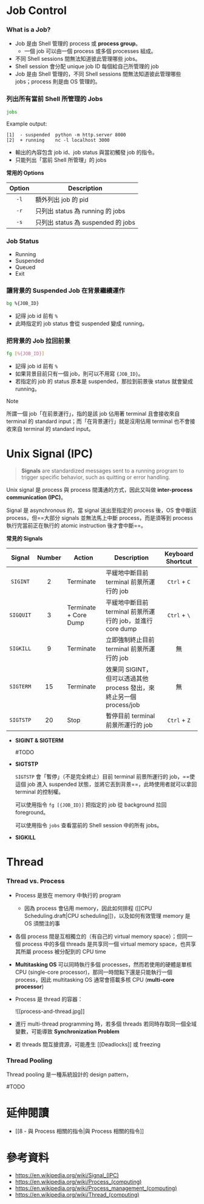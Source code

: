 # Job Control

### What is a Job?

- Job 是由 Shell 管理的 process 或 **process group**。
    - 一個 job 可以由一個 process 或多個 processes 組成。
- 不同 Shell sessions 間無法知道彼此管理哪些 jobs。
- Shell session 會分配 unique job ID 每個給自己所管理的 job
- Job 是由 Shell 管理的，不同 Shell sessions 間無法知道彼此管理哪些 jobs；process 則是由 OS 管理的。

### 列出所有當前 Shell 所管理的 Jobs

```bash
jobs
```

Example output:

```plaintext
[1]  - suspended  python -m http.server 8000
[2]  + running    nc -l localhost 3000
```

- 輸出的內容包含 job id、job status 與當初觸發 job 的指令。
- 只能列出「當前 Shell 所管理」的 jobs

**常用的 Options**

|Option|Description|
|:-:|---|
|`-l`|額外列出 job 的 pid|
|`-r`|只列出 status 為 running 的 jobs|
|`-s`|只列出 status 為 suspended 的 jobs|

### Job Status

- Running
- Suspended
- Queued
- Exit

### 讓背景的 Suspended Job 在背景繼續運作

```bash
bg %{JOB_ID}
```

- 記得 job id 前有 `%`
- 此時指定的 job status 會從 suspended 變成 running。

### 把背景的 Job 拉回前景

```bash
fg [%{JOB_ID}]
```

- 記得 job id 前有 `%`
- 如果背景目前只有一個 job，則可以不用寫 `{JOB_ID}`。
- 若指定的 job 的 status 原本是 suspended，那拉到前景後 status 就會變成 running。

>[!Note]
>所謂一個 job「在前景運行」，指的是該 job 佔用著 terminal 且會接收來自 terminal 的 standard input；而「在背景運行」就是沒用佔用 terminal 也不會接收來自 terminal 的 standard input。

# Unix Signal (IPC)

>**Signals** are standardized messages sent to a running program to trigger specific behavior, such as quitting or error handling.

Unix signal 是 process 與 process 間溝通的方式，因此又叫做 **inter-process communication (IPC)**。

Signal 是 asynchronous 的，當 signal 送出至指定的 process 後，OS 會中斷該 process，但==大部分 signals 並無法馬上中斷 process，而是須等到 process 執行完當前正在執行的 atomic instruction 後才會中斷==。

**常見的 Signals**

|Signal|Number|Action|Description|Keyboard Shortcut|
|:-:|:-:|---|---|:-:|
|`SIGINT`|2|Terminate|平緩地中斷目前 terminal 前景所運行的 job|`Ctrl` + `C`|
|`SIGQUIT`|3|Terminate + Core Dump|平緩地中斷目前 terminal 前景所運行的 job，並進行 core dump|`Ctrl` + `\`|
|`SIGKILL`|9|Terminate|立即強制終止目前 terminal 前景所運行的 job|無|
|`SIGTERM`|15|Terminate|效果同 SIGINT，但可以透過其他 process 發出，來終止另一個 process/job|無|
|`SIGTSTP`|20|Stop|暫停目前 terminal 前景所運行的 job|`Ctrl` + `Z`|

- **SIGINT & SIGTERM**

    #TODO 

- **SIGTSTP**

    `SIGTSTP` 會「暫停」（不是完全終止）目前 terminal 前景所運行的 job，==使這個 job 進入 suspended 狀態，並將它丟到背景==，此時使用者就可以拿回 terminal 的控制權。

    可以使用指令 `fg [{JOB_ID}]` 把指定的 job 從 background 拉回 foreground。

    可以使用指令 `jobs` 查看當前的 Shell session 中的所有 jobs。

- **SIGKILL**

# Thread

### Thread vs. Process

- Process 是放在 memory 中執行的 program
    - 因為 process 會佔用 memory，因此如何排程 ([[CPU Scheduling.draft|CPU scheduling]])，以及如何有效管理 memory 是 OS 須關注的事
- 各個 process 間是互相獨立的（有自己的 virtual memory space）；但同一個 process 中的多個 threads 是共享同一個 virtual memory space，也共享其所屬 process 被分配到的 CPU time
- **Multitasking OS** 可以同時執行多個 processes，然而若使用的硬體是單核 CPU (single-core processor)，那同一時間點下還是只能執行一個 process，因此 multitasking OS 通常會搭載多核 CPU (**multi-core processor**)
- Process 是 thread 的容器：

    ![[process-and-thread.jpg]]

- 進行 multi-thread programming 時，若多個 threads 若同時存取同一個全域變數，可能導致 **Synchronization Problem**
- 若 threads 間互搶資源，可能產生 [[Deadlocks]] 或 freezing

### Thread Pooling

Thread pooling 是一種系統設計的 design pattern，

#TODO 

# 延伸閱讀

- [[8 - 與 Process 相關的指令|與 Process 相關的指令]]

# 參考資料

- <https://en.wikipedia.org/wiki/Signal_(IPC)>
- <https://en.wikipedia.org/wiki/Process_(computing)>
- <https://en.wikipedia.org/wiki/Process_management_(computing)>
- <https://en.wikipedia.org/wiki/Thread_(computing)>
